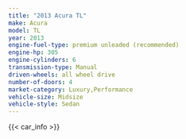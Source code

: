 ```yaml
---
title: "2013 Acura TL"
make: Acura
model: TL
year: 2013
engine-fuel-type: premium unleaded (recommended)
engine-hp: 305
engine-cylinders: 6
transmission-type: Manual
driven-wheels: all wheel drive
number-of-doors: 4
market-category: Luxury,Performance
vehicle-size: Midsize
vehicle-style: Sedan
---
```


{{< car_info >}}
